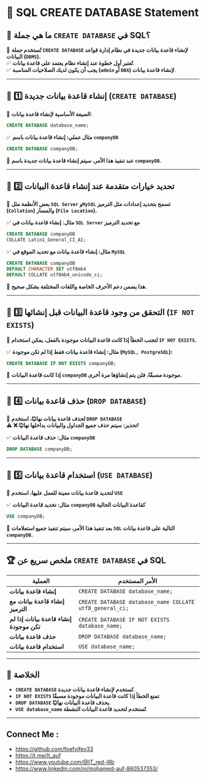 # 📌 **SQL CREATE DATABASE Statement**

## 🔹 **ما هي جملة `CREATE DATABASE` في SQL؟**

🚀 **تُستخدم جملة `CREATE DATABASE` لإنشاء قاعدة بيانات جديدة في نظام إدارة قواعد البيانات (`DBMS`).**  
✅ **تُعتبر أول خطوة عند إنشاء نظام يعتمد على قاعدة بيانات**.  
✅ **يجب أن يكون لديك الصلاحيات المناسبة (`admin` أو `DBA`) لإنشاء قاعدة بيانات**.

---

## 🔹 **1️⃣ إنشاء قاعدة بيانات جديدة (`CREATE DATABASE`)**

📌 **الصيغة الأساسية لإنشاء قاعدة بيانات**:

```sql
CREATE DATABASE database_name;
```

✅ **مثال عملي: إنشاء قاعدة بيانات باسم `companyDB`**

```sql
CREATE DATABASE companyDB;
```

🔹 **عند تنفيذ هذا الأمر، سيتم إنشاء قاعدة بيانات جديدة باسم `companyDB`**.

---

## 🔹 **2️⃣ تحديد خيارات متقدمة عند إنشاء قاعدة البيانات**

📌 **بعض الأنظمة مثل `SQL Server` و`MySQL` تسمح بتحديد إعدادات مثل الترميز (`Collation`) والمسار (`File Location`).**

✅ **مثال: إنشاء قاعدة بيانات في `SQL Server` مع تحديد الترميز**

```sql
CREATE DATABASE companyDB  
COLLATE Latin1_General_CI_AI;
```

✅ **مثال: إنشاء قاعدة بيانات مع تحديد الموقع في `MySQL`**

```sql
CREATE DATABASE companyDB  
DEFAULT CHARACTER SET utf8mb4  
DEFAULT COLLATE utf8mb4_unicode_ci;
```

🔹 **هذا يضمن دعم الأحرف الخاصة واللغات المختلفة بشكل صحيح.**

---

## 🔹 **3️⃣ التحقق من وجود قاعدة البيانات قبل إنشائها (`IF NOT EXISTS`)**

📌 **لتجنب الخطأ إذا كانت قاعدة البيانات موجودة بالفعل، يمكن استخدام `IF NOT EXISTS`.**

✅ **مثال: إنشاء قاعدة بيانات فقط إذا لم تكن موجودة (`MySQL, PostgreSQL`):**

```sql
CREATE DATABASE IF NOT EXISTS companyDB;
```

🔹 **إذا كانت قاعدة البيانات `companyDB` موجودة مسبقًا، فلن يتم إنشاؤها مرة أخرى.**

---

## 🔹 **4️⃣ حذف قاعدة بيانات (`DROP DATABASE`)**

📌 **لحذف قاعدة بيانات نهائيًا، استخدم `DROP DATABASE`**  
⚠ **❌ تحذير: سيتم حذف جميع الجداول والبيانات بداخلها نهائيًا!**

✅ **مثال: حذف قاعدة البيانات `companyDB`**

```sql
DROP DATABASE companyDB;
```

---

## 🔹 **5️⃣ استخدام قاعدة بيانات (`USE DATABASE`)**

📌 **لتحديد قاعدة بيانات معينة للعمل عليها، استخدم `USE`**

✅ **مثال: تحديد قاعدة البيانات `companyDB` كقاعدة البيانات الحالية**

```sql
USE companyDB;
```

🔹 **بعد تنفيذ هذا الأمر، سيتم تنفيذ جميع استعلامات `SQL` التالية على قاعدة بيانات `companyDB`.**

---

## 🏆 **ملخص سريع عن `CREATE DATABASE` في SQL**

|العملية|الأمر المستخدم|
|---|---|
|**إنشاء قاعدة بيانات**|`CREATE DATABASE database_name;`|
|**إنشاء قاعدة بيانات مع الترميز**|`CREATE DATABASE database_name COLLATE utf8_general_ci;`|
|**إنشاء قاعدة بيانات إذا لم تكن موجودة**|`CREATE DATABASE IF NOT EXISTS database_name;`|
|**حذف قاعدة بيانات**|`DROP DATABASE database_name;`|
|**استخدام قاعدة بيانات**|`USE database_name;`|

---

## 🎯 **الخلاصة**

- **`CREATE DATABASE` تُستخدم لإنشاء قاعدة بيانات جديدة**.
- **`IF NOT EXISTS` تمنع الخطأ إذا كانت قاعدة البيانات موجودة مسبقًا**.
- **`DROP DATABASE` يحذف قاعدة البيانات نهائيًا**.
- **`USE database_name` تُستخدم لتحديد قاعدة البيانات النشطة**.

---


## Connect Me :

- https://github.com/foefvjfev33
- https://t.me/It_auf
- https://www.youtube.com/@IT_red-j9b
- https://www.linkedin.com/in/mohamed-auf-860537353/